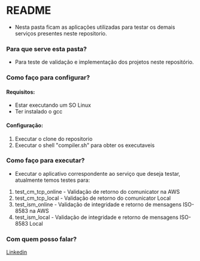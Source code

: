 # README #

* Nesta pasta ficam as aplicações utilizadas para testar os demais serviços presentes neste repositorio.

### Para que serve esta pasta? ###

* Para teste de validação e implementação dos projetos neste repositório.  

### Como faço para configurar? ###

#### Requisitos:
* Estar executando um SO Linux
* Ter instalado o gcc

#### Configuração:
1. Executar o clone do repositorio
2. Executar o shell "compiler.sh" para obter os executaveis

### Como faço para executar? ###

* Executar o aplicativo correspondente ao serviço que deseja testar, atualmente temos testes para:
1. test_cm_tcp_online - Validação de retorno do comunicator na AWS
2. test_cm_tcp_local - Validação de retorno do comunicator Local
3. test_ism_online - Validação de integridade e retorno de mensagens ISO-8583 na AWS
4. test_ism_local - Validação de integridade e retorno de mensagens ISO-8583 Local

### Com quem posso falar? ###
[Linkedin](https://www.linkedin.com/in/erick-calegaro/)
